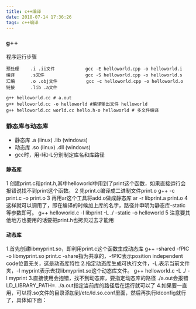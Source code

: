 ```yaml
---
title: c++编译
date: 2018-07-14 17:36:26
tags: c++编译
---
```


### g++
程序运行步骤
```shell
预处理 　　.i .ii文件　　　　     gcc -E helloworld.cpp -o helloworld.i
编译 　　　.s文件　　　　         gcc -S helloworld.cpp -o helloworld.s
汇编 　　　.o .obj文件　　　　 　　gcc -c helloworld.cpp -o helloworld.o
链接 　　　.lib .a文件
```
```shell
g++ helloworld.cc # a.out
g++ helloworld.cc -o helloworld #编译输出文件 helloworld
g++ helloworld.cc world.cc hello.h-o helloworld # 多文件编译
```
### 静态库与动态库

* 静态库 .a (linux) .lib (windows)
* 动态库 .so (linux) .dll (windows)
* gcc时，用-I和-L分别制定库名和库路径
#### 静态库
1 创建print.c和print.h,其中helloworld中用到了print这个函数，如果直接运行会报错说找不到print这个函数。
2 先print.c编译成二进制文件print.o
g++ -c print.c -o print.o
3 再用ar这个工具将add.o做成静态库
ar -r libprint.a print.o
4 这样就可以调用了，即在编译的时候加上库的名字，路径并申明为静态库-static等参数即可。
g++ helloworld.c -l libprint -L ./ -static -o helloworld
5 注意要其他地方也要用的话要把print.h也拷贝过去才能用

#### 动态库
1.首先创建libmyprint.so，即利用print.c这个函数生成动态库
g++ -shared -fPIC -o libmyprint.so print.c
-share指为共享的，-fPIC表示position independent code位置无关，这是动态库特性
2.指定动态库生成可执行文件，-L.表示当前文件夹，-l myprint表示去找libmyprint.so这个动态库文件。
g++ helloworld.c -L ./ -l myprint
3.直接使用会抱错，找不到动态库，要指定动态库的路径
./a.out会报错 
LD_LIBRARY_PATH=. ./a.out指定当前库的路径后在运行就可以了
4.如果要一直用，可以将.so文件的目录添加到/etc/ld.so.conf里面，然后再执行ldconfig就行了，具体如下面：
